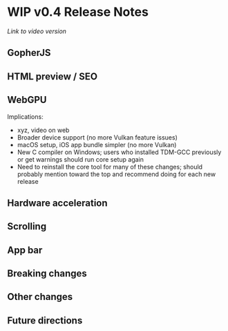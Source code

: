 # WIP v0.4 Release Notes

*Link to video version*

## GopherJS

## HTML preview / SEO

## WebGPU

Implications:

* xyz, video on web
* Broader device support (no more Vulkan feature issues)
* macOS setup, iOS app bundle simpler (no more Vulkan)
* New C compiler on Windows; users who installed TDM-GCC previously or get warnings should run core setup again
* Need to reinstall the core tool for many of these changes; should probably mention toward the top and recommend doing for each new release

## Hardware acceleration

## Scrolling

## App bar

## Breaking changes

## Other changes

## Future directions
